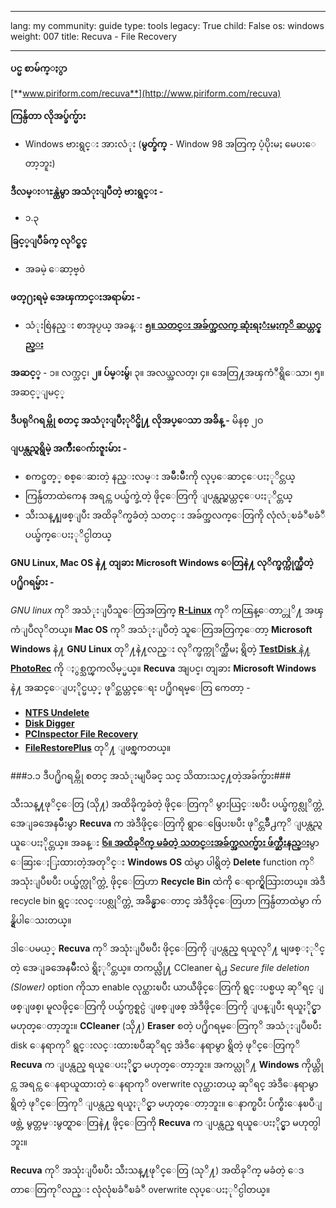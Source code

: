 

---

lang: my
community: guide
type: tools
legacy: True
child: False
os: windows
weight: 007
title: Recuva - File Recovery

---

**ပင္မ စာမ်က္ႏွာ**

[**www.piriform.com/recuva**](http://www.piriform.com/recuva)

**ကြန္ပ်ဴတာ လိုအပ္ခ်က္မ်ား**

- Windows ဗားရွင္း အားလံုး (**မွတ္ခ်က္** - Window 98 အတြက္ ပံ့ပိုးမႈ မေပးေတာ့ဘူး)

**ဒီလမ္းၫႊန္ထဲမွာ အသံုးျပဳတဲ့ ဗားရွင္း -**

- ၁.၃

**ခြင့္ျပဳခ်က္ လုိင္စင္**

- အခမဲ့ ေဆာ့ဗ္၀ဲ

**ဖတ္႐ႈရမဲ့ အေၾကာင္းအရာမ်ား -**

- သံုးစြဲနည္း စာအုပ္ငယ္ အခန္း [**၅။ သတင္း အခ်က္အလက္ ဆုံးရႈံးမႈကုိ ဆယ္တင္နည္း**](/my/chapter-5)

**အဆင့္** - ၁။ လက္သင္၊ **၂။ ပ်မ္းမွ်**၊ ၃။ အလယ္အလတ္၊ ၄။ အေတြ႔အၾကံဳရွိေသာ၊ ၅။ အဆင့္ျမင့္

**ဒီပရုိဂရမ္ကို စတင္ အသံုးျပဳႏုိင္ဖို႔ လိုအပ္ေသာ အခ်ိန္ -** မိနစ္ ၂ဝ

**ျပန္လည္ရရွိမဲ့ အက်ိဳးေက်းဇူးမ်ား -**

- စကင္ဖတ္္ စစ္ေဆးတဲ့ နည္းလမ္း အမ်ိဳးမ်ိဳးကို လုပ္ေဆာင္ေပးႏုိင္တယ္
- ကြန္ပ်ဴတာထဲကေန အရင္က ပယ္ဖ်က္ခဲ့တဲ့ ဖိုင္ေတြကို ျပန္လည္ဆယ္တင္ေပးႏုိင္တယ္
- သီးသန္႔ျဖစ္ျပီး အထိခုိက္မခံတဲ့ သတင္း အခ်က္အလက္ေတြကို လုံလံုၿခံဳၿခံဳ ပယ္ဖ်က္ေပးႏုိင္ပါတယ္

**GNU Linux, Mac OS နဲ႔ တျခား Microsoft Windows ေတြနဲ႔ လုိက္ဖက္ကိုက္ညီတဲ့ ပ႐ိုဂရမ္မ်ား -**

*GNU linux* ကုိ အသံုးျပဳသူေတြအတြက္ [**R-Linux**](http://www.r-tt.com/data_recovery_linux/) ကုိ ကၽြန္ေတာ္တုိ႔ အၾကံျပဳလုိတယ္။ 
**Mac OS** ကုိ အသံုးျပဳတဲ့ သူေတြအတြက္ေတာ့ **Microsoft Windows** နဲ႔ **GNU Linux** တုိ႔နဲ႔လည္း လုိက္ဖက္ကုိက္ညီမႈ ရွိတဲ့  [**TestDisk** နဲ႔ **PhotoRec**](http://www.cgsecurity.org/) ကို ႏွစ္သက္ၾကလိမ့္မယ္။ **Recuva** အျပင္၊ တျခား **Microsoft Windows** နဲ႔ အဆင္ေျပႏိုင္မယ့္ ဖုိင္ဆယ္တင္ေရး ပ႐ိုဂရမ္ေတြ ကေတာ့ -

- [**NTFS Undelete**](http://ntfsundelete.com/)
- [**Disk Digger**](http://diskdigger.org/)
- [**PCInspector File Recovery**](http://www.pcinspector.de/Default.htm?language=1)
- [**FileRestorePlus**](http://undeleteplus.com/) တုိ႔ ျဖစ္ၾကတယ္။

###၁.၁ ဒီပ႐ိုဂရမ္ကို စတင္ အသံုးမျပဳခင္ သင္ သိထားသင္႔တဲ့အခ်က္မ်ား###

သီးသန္႔ဖုိင္ေတြ (သို႔) အထိခိုက္မခံတဲ့ ဖိုင္ေတြကုိ မွားယြင္းၿပီး ပယ္ဖ်က္ပစ္လုိက္တဲ့ အေျခအေနမ်ိဳးမွာ **Recuva** က အဲဒီဖိုင္ေတြကို ရွာေဖြေပးၿပီး ဖုိင္တခ်ိဳ႕ကုိ ျပန္လည္ရယူေပးႏိုင္တယ္။ အခန္း [**၆။ အထိခုိက္ မခံတဲ့ သတင္းအခ်က္အလက္မ်ား ဖ်က္ဆီးနည္း**](/my/Chapter-6)မွာ ေဆြးေႏြးထားတဲ့အတုိင္း **Windows OS** ထဲမွာ ပါရွိတဲ့ **Delete** function ကုိ အသုံးျပဳၿပီး ပယ္ဖ်က္လုိက္တဲ့ ဖိုင္ေတြဟာ **Recycle Bin** ထဲကို ေရာက္ရွိသြားတယ္။ အဲဒီ recycle bin ရွင္းလင္းပစ္လုိက္တဲ့ အခ်ိန္မွာေတာင္ အဲဒီဖိုင္ေတြဟာ ကြန္ပ်ဴတာထဲမွာ က်န္ရွိပါေသးတယ္။

ဒါေပမယ့္ **Recuva** ကုိ အသုံးျပဳၿပီး ဖိုင္ေတြကို ျပန္လည္ ရယူလုိ႔ မျဖစ္ႏုိင္တဲ့ အေျခအေနမ်ိဳးလဲ ရွိႏုိင္တယ္။ တကယ္လို႔ CCleaner ရဲ႕ *Secure file deletion (Slower)* option ကိုသာ enable လုပ္ထားၿပီး ယာယီဖိုင္ေတြကို ရွင္းပစ္မယ္ ဆုိရင္ ျဖစ္ျဖစ္၊ မူလဖိုင္ေတြကို ပယ္ဖ်က္ပစ္ရင္ပဲ ျဖစ္ျဖစ္ အဲဒီဖိုင္ေတြကို ျပန္ျပီး ရယူႏိုင္မွာ မဟုတ္ေတာ့ဘူး။ **CCleaner** (သို႔) **Eraser** စတဲ့ ပ႐ိုဂရမ္ေတြကုိ အသံုးျပဳၿပီး disk ေနရာကုိ ရွင္းလင္းထားၿပီဆုိရင္ အဲဒီေနရာမွာ ရွိတဲ့ ဖုိင္ေတြကုိ **Recuva** က ျပန္လည္ ရယူေပးႏိုင္မွာ မဟုတ္ေတာ့ဘူး။ အကယ္လုိ႔ **Windows** ကိုယ္တိုင္က အရင္က ေနရာယူထားတဲ့ ေနရာကုိ overwrite လုပ္ထားတယ္ ဆုိရင္ အဲဒီေနရာမွာ ရွိတဲ့ ဖုိင္ေတြကုိ ျပန္လည္ ရယူႏုိင္မွာ မဟုတ္ေတာ့ဘူး။ ေနာက္ၿပီး ပ်က္စီးေနၿပီျဖစ္တဲ့ မွတ္တမ္းမွတ္ရာေတြနဲ႔ ဖိုင္ေတြကို **Recuva** က ျပန္လည္ ရယူေပးႏိုင္မွာ မဟုတ္ပါဘူး။

**Recuva** ကုိ အသုံးျပဳၿပီး သီးသန္႔ဖုိင္ေတြ (သုိ႔) အထိခုိက္ မခံတဲ့ ေဒတာေတြကုိလည္း လုံလုံၿခံဳၿခံဳ overwrite လုပ္ေပးႏုိင္ပါတယ္။

